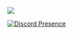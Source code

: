 ![](https://komarev.com/ghpvc/?username=0x0jx&color=blueviolet&label=view)

[![Discord Presence](https://lanyard.cnrad.dev/api/651519394673065989?theme=dark)](https://discord.com/users/651519394673065989)
